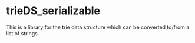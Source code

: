 # trieDS_serializable
This is a library for the trie data structure which can be converted to/from a list of strings.
